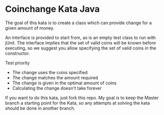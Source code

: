 Coinchange Kata Java
===============

The goal of this kata is to create a class which can provide change for a given amount of money.

An interface is provided to start from, as is an empty test class to run with jUnit. The interface implies that the set of valid coins will be known before executing, so we suggest you allow specifying the set of valid coins in the constructor.

Test priority
- The change uses the coins specified
- The change matches the amount required
- The change is given in the optimal amount of coins
- Calculating the change doesn't take forever

If you want to do this kata, just fork this repo. My goal is to keep the Master branch a starting point for the Kata, so any attempts at solving the kata should be done in another branch.